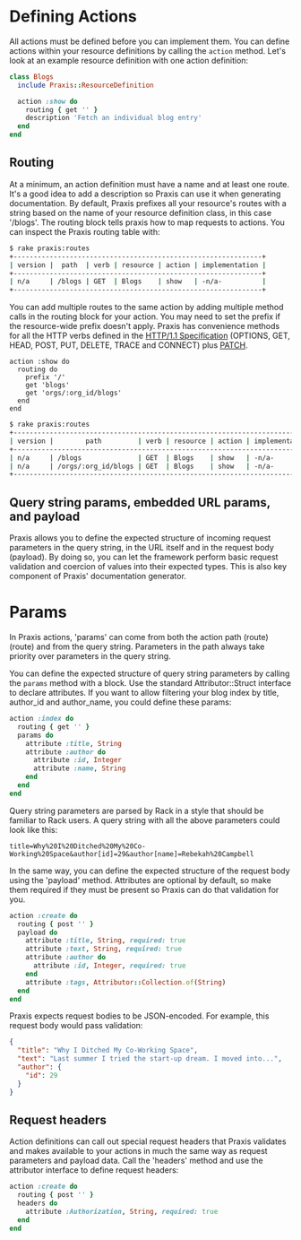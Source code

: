# Defining Actions
All actions must be defined before you can implement them. You can define
actions within your resource definitions by calling the ```action``` method.
Let's look at an example resource definition with one action definition:
```ruby
class Blogs
  include Praxis::ResourceDefinition

  action :show do
    routing { get '' }
    description 'Fetch an individual blog entry'
  end
end
```

## Routing
At a minimum, an action definition must have a name and at least one route.
It's a good idea to add a description so Praxis can use it when generating
documentation. By default, Praxis prefixes all your resource's routes with a
string based on the name of your resource definition class, in this case
'/blogs'. The routing block tells praxis how to map requests to actions. You
can inspect the Praxis routing table with:
```sh
$ rake praxis:routes
+--------------------------------------------------------------+
| version |  path  | verb | resource | action | implementation |
+--------------------------------------------------------------+
| n/a     | /blogs | GET  | Blogs    | show   | -n/a-          |
+--------------------------------------------------------------+
```

You can add multiple routes to the same action by adding multiple method calls
in the routing block for your action. You may need to set the prefix if the
resource-wide prefix doesn't apply. Praxis has convenience methods for all the
HTTP verbs defined in the [HTTP/1.1
Specification](https://tools.ietf.org/html/rfc2616#section-9) (OPTIONS, GET,
HEAD, POST, PUT, DELETE, TRACE and CONNECT) plus
[PATCH](http://tools.ietf.org/html/rfc5789).
```
action :show do
  routing do
    prefix '/'
    get 'blogs'
    get 'orgs/:org_id/blogs'
  end
end
```

```sh
$ rake praxis:routes
+---------------------------------------------------------------------------+
| version |        path         | verb | resource | action | implementation |
+---------------------------------------------------------------------------+
| n/a     | /blogs              | GET  | Blogs    | show   | -n/a-          |
| n/a     | /orgs/:org_id/blogs | GET  | Blogs    | show   | -n/a-          |
+---------------------------------------------------------------------------+
```

## Query string params, embedded URL params, and payload
Praxis allows you to define the expected structure of incoming request
parameters in the query string, in the URL itself and in the request body
(payload). By doing so, you can let the framework perform basic request
validation and coercion of values into their expected types. This is also key
component of Praxis' documentation generator.

# Params
In Praxis actions, 'params' can come from both the action path (route) (route)
and from the query string. Parameters in the path always take priority over
parameters in the query string.

You can define the expected structure of query string parameters by calling the
```params``` method with a block. Use the standard Attributor::Struct interface
to declare attributes. If you want to allow filtering your blog index by title,
author_id and author_name, you could define these params:
```ruby
action :index do
  routing { get '' }
  params do
    attribute :title, String
    attribute :author do
      attribute :id, Integer
      attribute :name, String
    end
  end
end
```

Query string parameters are parsed by Rack in a style that should be familiar
to Rack users. A query string with all the above parameters could look like this:
```
title=Why%20I%20Ditched%20My%20Co-Working%20Space&author[id]=29&author[name]=Rebekah%20Campbell
```

In the same way, you can define the expected structure of the request body
using the 'payload' method. Attributes are optional by default, so make them
required if they must be present so Praxis can do that validation for you.
```ruby
action :create do
  routing { post '' }
  payload do
    attribute :title, String, required: true
    attribute :text, String, required: true
    attribute :author do
      attribute :id, Integer, required: true
    end
    attribute :tags, Attributor::Collection.of(String)
  end
end
```

Praxis expects request bodies to be JSON-encoded. For example, this request
body would pass validation:
```json
{
  "title": "Why I Ditched My Co-Working Space",
  "text": "Last summer I tried the start-up dream. I moved into...",
  "author": {
    "id": 29
  }
}
```

## Request headers
Action definitions can call out special request headers that Praxis validates
and makes available to your actions in much the same way as request parameters
and payload data. Call the 'headers' method and use the attributor interface to
define request headers:
```ruby
action :create do
  routing { post '' }
  headers do
    attribute :Authorization, String, required: true
  end
end
```
